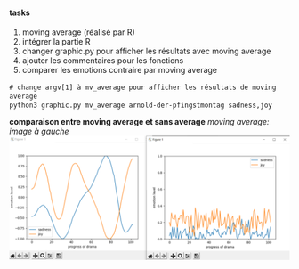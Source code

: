 #### tasks
1. moving average (réalisé par R)
2. intégrer la partie R
3. changer graphic.py pour afficher les résultats avec moving average
4. ajouter les commentaires pour les fonctions
5. comparer les emotions contraire par moving average

```schell
# change argv[1] à mv_average pour afficher les résultats de moving average
python3 graphic.py mv_average arnold-der-pfingstmontag sadness,joy
```
**comparaison entre moving average et sans average**
*moving average: image à gauche*
![comparaison](../ed_analyse_pieces/comparaison.png)
